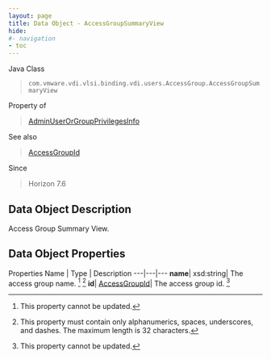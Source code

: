 ```yaml
---
layout: page
title: Data Object - AccessGroupSummaryView
hide:
#- navigation
- toc
---
```






Java Class
> `com.vmware.vdi.vlsi.binding.vdi.users.AccessGroup.AccessGroupSummaryView`

Property of
> [AdminUserOrGroupPrivilegesInfo](vdi.users.AdminUserOrGroup.AdminUserOrGroupPrivilegesInfo.md#field_detail)

See also
> [AccessGroupId](vdi.entity.AccessGroupId.md)

Since
> Horizon 7.6


## Data Object Description

Access Group Summary View.

## Data Object Properties
Properties
Name |  Type |  Description
---|---|---
**name**|  xsd:string|  The access group name. [^2] [^3]
**id**| [AccessGroupId](vdi.entity.AccessGroupId.md)|  The access group id. [^2]
 


 


[^2]: This property cannot be updated.
[^3]: This property must contain only alphanumerics, spaces, underscores, and dashes. The maximum length is 32 characters.